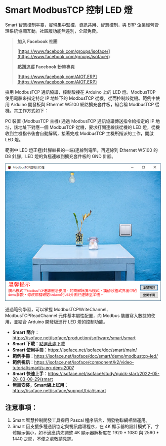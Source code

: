 # Smart ModbusTCP 控制 LED 燈

Smart 智慧控制平臺，實現集中監控、資訊共用、智慧控制，與 ERP 企業經營管理系統協調互動。社區版功能無差別，全部免費。

> **加入 Facebook 社團**
>
> [https://www.facebook.com/groups/isoface/](https://www.facebook.com/groups/isoface/)
> 
> **點讚追蹤 Facebook 粉絲專頁**
> 
> [https://www.facebook.com/AIOT.ERP](https://www.facebook.com/AIOT.ERP)

採用 ModbusTCP 通訊協議，控制駁接在 Arduino 上的 LED 燈。ModbusTCP 使用電腦來指定特定 IP 地址下的 ModbusTCP 從機，從而控制該從機。範例中使用 Arduino 開發板與 Ethernet  W5100 網路擴充套件板，組合稱 ModbusTCP 從機。其工作方式如下：

PC 裝置 (ModbusTCP 主機) 通過 ModbusTCP 通訊協議傳送指令給指定的 IP 地址，該地址下對應一個 ModbusTCP 從機，要求打開連線該從機的 LED 燈，從機收到主機指令後會自動解碼，接著完成 ModbusTCP 主機所指派的工作，開啟 LED 燈。

範例中 LED 燈正極(針腳較長的一端)連線到電阻，再連線到 Ethernet W5100 的 D8 針腳，LED 燈的負極連線到擴充套件板的 GND 針腳。

![](images/20220924154841.png)

通過範例學習，可以掌握 ModbusTCPWriteChannel、ModbusTCPReadChannel 元件基本屬性配置，向 Modbus 裝置寫入數據的使用，並結合 Arduino 開發板進行 LED 燈的控制功能。

* **Smart 簡介**：https://isoface.net/isoface/production/software/smart/smart
* **Smart 下載**：[點選此處下載](https://github.com/isoface-iot/Smart/releases/latest)
* **Smart 使用手冊**：https://isoface.net/isoface/doc/smart/main/
* **範例手冊**：https://isoface.net/isoface/doc/smart/demo/modbustcp-led/
* **範例視訊**：https://isoface.net/isoface/component/k2/video-tutorial/smart/s-eq-dem-2007
* **Smart 快速上手**：https://isoface.net/isoface/study/quick-start/2022-05-28-03-08-29/smart
* **無需安裝，Smart線上試用**：https://isoface.net/isoface/support/trial/smart

## 注意事項：
1. Smart 智慧控制開發工具採用 Pascal 程序語言，開發物聯網相關運用。
2. Smart 因支援多種通訊協定與視訊處理程序，在 4K 顯示器的設計模式下，字體顯示偏小，如不適應請先調整 4K 顯示器解析度在 1920 * 1080 與 2560 * 1440 之間，不便之處敬請見諒。